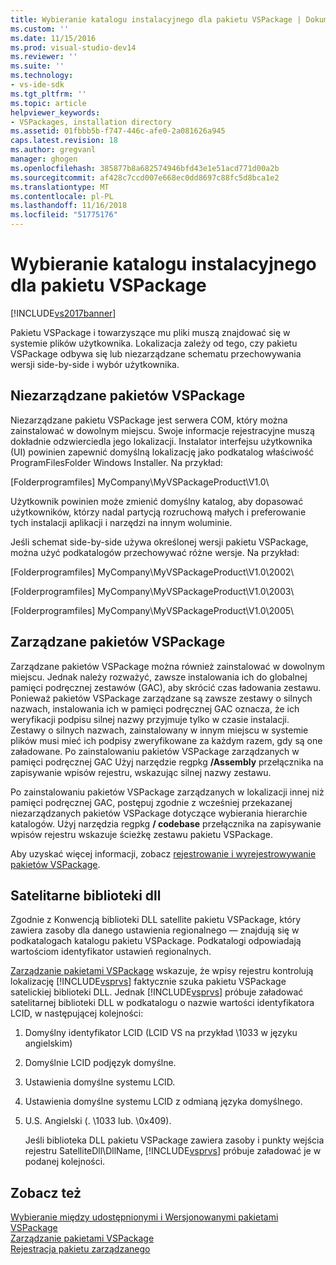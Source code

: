```yaml
---
title: Wybieranie katalogu instalacyjnego dla pakietu VSPackage | Dokumentacja firmy Microsoft
ms.custom: ''
ms.date: 11/15/2016
ms.prod: visual-studio-dev14
ms.reviewer: ''
ms.suite: ''
ms.technology:
- vs-ide-sdk
ms.tgt_pltfrm: ''
ms.topic: article
helpviewer_keywords:
- VSPackages, installation directory
ms.assetid: 01fbbb5b-f747-446c-afe0-2a081626a945
caps.latest.revision: 18
ms.author: gregvanl
manager: ghogen
ms.openlocfilehash: 385877b8a682574946bfd43e1e51acd771d00a2b
ms.sourcegitcommit: af428c7ccd007e668ec0dd8697c88fc5d8bca1e2
ms.translationtype: MT
ms.contentlocale: pl-PL
ms.lasthandoff: 11/16/2018
ms.locfileid: "51775176"
---
```

# <a name="choosing-the-installation-directory-for-a-vspackage"></a>Wybieranie katalogu instalacyjnego dla pakietu VSPackage
[!INCLUDE[vs2017banner](../../includes/vs2017banner.md)]

Pakietu VSPackage i towarzyszące mu pliki muszą znajdować się w systemie plików użytkownika. Lokalizacja zależy od tego, czy pakietu VSPackage odbywa się lub niezarządzane schematu przechowywania wersji side-by-side i wybór użytkownika.  
  
## <a name="unmanaged-vspackages"></a>Niezarządzane pakietów VSPackage  
 Niezarządzane pakietu VSPackage jest serwera COM, który można zainstalować w dowolnym miejscu. Swoje informacje rejestracyjne muszą dokładnie odzwierciedla jego lokalizacji. Instalator interfejsu użytkownika (UI) powinien zapewnić domyślną lokalizację jako podkatalog właściwość ProgramFilesFolder Windows Installer. Na przykład:  
  
 [Folderprogramfiles] MyCompany\MyVSPackageProduct\V1.0\  
  
 Użytkownik powinien może zmienić domyślny katalog, aby dopasować użytkowników, którzy nadal partycją rozruchową małych i preferowanie tych instalacji aplikacji i narzędzi na innym woluminie.  
  
 Jeśli schemat side-by-side używa określonej wersji pakietu VSPackage, można użyć podkatalogów przechowywać różne wersje. Na przykład:  
  
 [Folderprogramfiles] MyCompany\MyVSPackageProduct\V1.0\2002\  
  
 [Folderprogramfiles] MyCompany\MyVSPackageProduct\V1.0\2003\  
  
 [Folderprogramfiles] MyCompany\MyVSPackageProduct\V1.0\2005\  
  
## <a name="managed-vspackages"></a>Zarządzane pakietów VSPackage  
 Zarządzane pakietów VSPackage można również zainstalować w dowolnym miejscu. Jednak należy rozważyć, zawsze instalowania ich do globalnej pamięci podręcznej zestawów (GAC), aby skrócić czas ładowania zestawu. Ponieważ pakietów VSPackage zarządzane są zawsze zestawy o silnych nazwach, instalowania ich w pamięci podręcznej GAC oznacza, że ich weryfikacji podpisu silnej nazwy przyjmuje tylko w czasie instalacji. Zestawy o silnych nazwach, zainstalowany w innym miejscu w systemie plików musi mieć ich podpisy zweryfikowane za każdym razem, gdy są one załadowane. Po zainstalowaniu pakietów VSPackage zarządzanych w pamięci podręcznej GAC Użyj narzędzie regpkg **/Assembly** przełącznika na zapisywanie wpisów rejestru, wskazując silnej nazwy zestawu.  
  
 Po zainstalowaniu pakietów VSPackage zarządzanych w lokalizacji innej niż pamięci podręcznej GAC, postępuj zgodnie z wcześniej przekazanej niezarządzanych pakietów VSPackage dotyczące wybierania hierarchie katalogów. Użyj narzędzia regpkg **/ codebase** przełącznika na zapisywanie wpisów rejestru wskazuje ścieżkę zestawu pakietu VSPackage.  
  
 Aby uzyskać więcej informacji, zobacz [rejestrowanie i wyrejestrowywanie pakietów VSPackage](../../extensibility/registering-and-unregistering-vspackages.md).  
  
## <a name="satellite-dlls"></a>Satelitarne biblioteki dll  
 Zgodnie z Konwencją biblioteki DLL satellite pakietu VSPackage, który zawiera zasoby dla danego ustawienia regionalnego — znajdują się w podkatalogach katalogu pakietu VSPackage. Podkatalogi odpowiadają wartościom identyfikator ustawień regionalnych.  
  
 [Zarządzanie pakietami VSPackage](../../extensibility/managing-vspackages.md) wskazuje, że wpisy rejestru kontrolują lokalizację [!INCLUDE[vsprvs](../../includes/vsprvs-md.md)] faktycznie szuka pakietu VSPackage satelickiej biblioteki DLL. Jednak [!INCLUDE[vsprvs](../../includes/vsprvs-md.md)] próbuje załadować satelitarnej biblioteki DLL w podkatalogu o nazwie wartości identyfikatora LCID, w następującej kolejności:  
  
1. Domyślny identyfikator LCID (LCID VS na przykład \1033 w języku angielskim)  
  
2. Domyślnie LCID podjęzyk domyślne.  
  
3. Ustawienia domyślne systemu LCID.  
  
4. Ustawienia domyślne systemu LCID z odmianą języka domyślnego.  
  
5. U.S. Angielski (. \1033 lub. \0x409).  
  
   Jeśli biblioteka DLL pakietu VSPackage zawiera zasoby i punkty wejścia rejestru SatelliteDll\DllName, [!INCLUDE[vsprvs](../../includes/vsprvs-md.md)] próbuje załadować je w podanej kolejności.  
  
## <a name="see-also"></a>Zobacz też  
 [Wybieranie między udostępnionymi i Wersjonowanymi pakietami VSPackage](../../extensibility/choosing-between-shared-and-versioned-vspackages.md)   
 [Zarządzanie pakietami VSPackage](../../extensibility/managing-vspackages.md)   
 [Rejestracja pakietu zarządzanego](http://msdn.microsoft.com/en-us/f69e0ea3-6a92-4639-8ca9-4c9c210e58a1)

